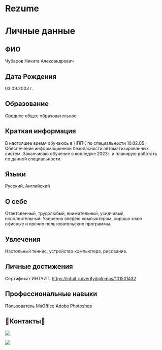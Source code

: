 # Rezume
# Личные данные
## ФИО
Чубаров Никита Александрович
## Дата Рождения
03.09.2003 г.
## Образование
Среднее общее образовательное
## Краткая информация
В настоящее время обучаюсь в НППК по специальности 10.02.05 - Обеспечение информационной безопасности автоматизированных систем.
Заканчиваю обучение в колледже 2023г. и планирую работать по данной специальности.
## Языки
Русский, Английский
## О себе
Ответсвенный, трудолюбый, внимательный, усидчивый, исполнительный.
Уверенно вледею компьютером, хорошо знаю офисные и прочие пользовательские программы.
## Увлечения
Настольный теннис, устройство компьютера, рисование.
## Личные достижения
Сертификат ИНТУИТ:
https://intuit.ru/verifydiplomas/101501432
## Профессиональные навыки
Пользователь MsOffice
Adobe Photoshop
## 📱Контакты📱
<p align='left'>
   <a href="https://vk.com/hikkim0ri/">
       <img src="https://img.shields.io/badge/вконтакте-%232E87FB.svg?&style=for-the-badge&logo=vk&logoColor=white"/>
   </a>
   <p align='left'>
   <a href="https://t.me/hikki_mori/">
       <img src="https://img.shields.io/badge/Telegram-2CA5E0?style=for-the-badge&logo=telegram&logoColor=white"/>
   </a>


